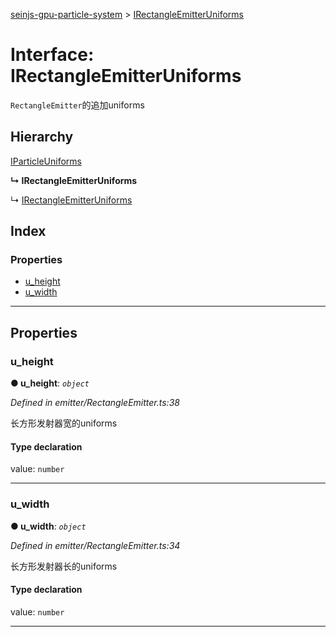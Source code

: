 [seinjs-gpu-particle-system](../README.md) > [IRectangleEmitterUniforms](../interfaces/irectangleemitteruniforms.md)

# Interface: IRectangleEmitterUniforms

`RectangleEmitter`的追加uniforms

## Hierarchy

 [IParticleUniforms](iparticleuniforms.md)

**↳ IRectangleEmitterUniforms**

↳  [IRectangleEmitterUniforms](_seinjs_.gpuparticlesystem.irectangleemitteruniforms.md)

## Index

### Properties

* [u_height](irectangleemitteruniforms.md#u_height)
* [u_width](irectangleemitteruniforms.md#u_width)

---

## Properties

<a id="u_height"></a>

###  u_height

**● u_height**: *`object`*

*Defined in emitter/RectangleEmitter.ts:38*

长方形发射器宽的uniforms

#### Type declaration

 value: `number`

___
<a id="u_width"></a>

###  u_width

**● u_width**: *`object`*

*Defined in emitter/RectangleEmitter.ts:34*

长方形发射器长的uniforms

#### Type declaration

 value: `number`

___

